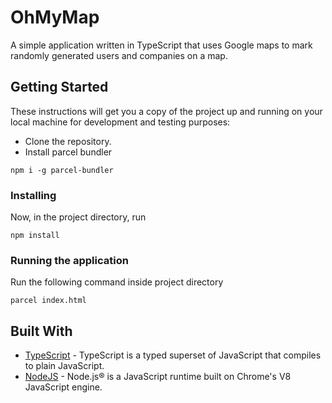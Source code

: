 # OhMyMap

A simple application written in TypeScript that uses Google maps to mark randomly generated users and companies on a map.

## Getting Started

These instructions will get you a copy of the project up and running on your local machine for development and testing purposes:
* Clone the repository.
* Install parcel bundler

```
npm i -g parcel-bundler
```

### Installing



Now, in the project directory, run

```
npm install
```

### Running the application

Run the following command inside project directory

```
parcel index.html
```


## Built With

* [TypeScript](https://www.typescriptlang.org/) - TypeScript is a typed superset of JavaScript that compiles to plain JavaScript.
* [NodeJS](https://nodejs.org/en/) - Node.js® is a JavaScript runtime built on Chrome's V8 JavaScript engine.

